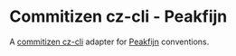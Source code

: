 # Commitizen cz-cli - Peakfijn

A [commitizen cz-cli](https://github.com/commitizen/cz-cli) adapter for [Peakfijn](https://peakfijn.nl/) conventions.

